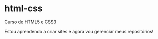 # html-css
Curso de HTML5 e CSS3

Estou aprendendo a criar sites e agora vou gerenciar meus repositórios!